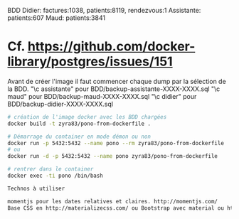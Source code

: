 BDD
	Didier: factures:1038, patients:8119, rendezvous:1
	Assistante: patients:607
	Maud: patients:3841

# Cf. https://github.com/docker-library/postgres/issues/151
Avant de créer l'image il faut commencer chaque dump par la sélection de la BDD.
"\c assistante" pour BDD/backup-assistante-XXXX-XXXX.sql
"\c maud" pour BDD/backup-maud-XXXX-XXXX.sql
"\c didier" pour BDD/backup-didier-XXXX-XXXX.sql

``` bash
# création de l'image docker avec les BDD chargées
docker build -t zyra83/pono-from-dockerfile .

# Démarrage du container en mode démon ou non
docker run -p 5432:5432 --name pono --rm zyra83/pono-from-dockerfile
# ou
docker run -d -p 5432:5432 --name pono zyra83/pono-from-dockerfile

# rentrer dans le container
docker exec -ti pono /bin/bash

Technos à utiliser

momentjs pour les dates relatives et claires. http://momentjs.com/
Base CSS en http://materializecss.com/ ou Bootstrap avec material ou http://semantic-ui.com/.

```
